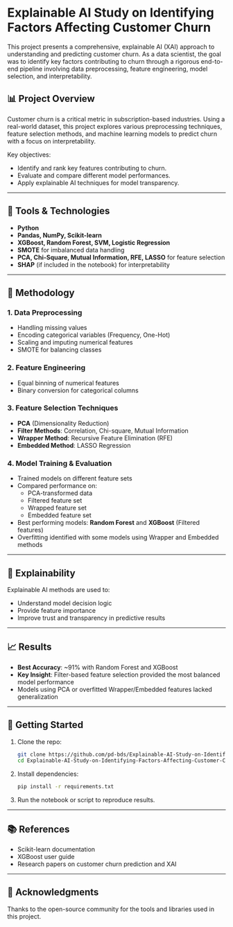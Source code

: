 # Explainable AI Study on Identifying Factors Affecting Customer Churn

This project presents a comprehensive, explainable AI (XAI) approach to understanding and predicting customer churn. As a data scientist, the goal was to identify key factors contributing to churn through a rigorous end-to-end pipeline involving data preprocessing, feature engineering, model selection, and interpretability.

## 📊 Project Overview

Customer churn is a critical metric in subscription-based industries. Using a real-world dataset, this project explores various preprocessing techniques, feature selection methods, and machine learning models to predict churn with a focus on interpretability.

Key objectives:
- Identify and rank key features contributing to churn.
- Evaluate and compare different model performances.
- Apply explainable AI techniques for model transparency.

---

## 🧰 Tools & Technologies

- **Python**
- **Pandas, NumPy, Scikit-learn**
- **XGBoost, Random Forest, SVM, Logistic Regression**
- **SMOTE** for imbalanced data handling
- **PCA, Chi-Square, Mutual Information, RFE, LASSO** for feature selection
- **SHAP** (if included in the notebook) for interpretability

---

## 🧪 Methodology

### 1. Data Preprocessing
- Handling missing values
- Encoding categorical variables (Frequency, One-Hot)
- Scaling and imputing numerical features
- SMOTE for balancing classes

### 2. Feature Engineering
- Equal binning of numerical features
- Binary conversion for categorical columns

### 3. Feature Selection Techniques
- **PCA** (Dimensionality Reduction)
- **Filter Methods**: Correlation, Chi-square, Mutual Information
- **Wrapper Method**: Recursive Feature Elimination (RFE)
- **Embedded Method**: LASSO Regression

### 4. Model Training & Evaluation
- Trained models on different feature sets
- Compared performance on:
  - PCA-transformed data
  - Filtered feature set
  - Wrapped feature set
  - Embedded feature set
- Best performing models: **Random Forest** and **XGBoost** (Filtered features)
- Overfitting identified with some models using Wrapper and Embedded methods

---

## 🧠 Explainability

Explainable AI methods are used to:
- Understand model decision logic
- Provide feature importance
- Improve trust and transparency in predictive results

---

## 📈 Results

- **Best Accuracy**: ~91% with Random Forest and XGBoost
- **Key Insight**: Filter-based feature selection provided the most balanced model performance
- Models using PCA or overfitted Wrapper/Embedded features lacked generalization

---

## 🚀 Getting Started

1. Clone the repo:
   ```bash
   git clone https://github.com/pd-bds/Explainable-AI-Study-on-Identifying-Factors-Affecting-Customer-Churn.git
   cd Explainable-AI-Study-on-Identifying-Factors-Affecting-Customer-Churn
   ```

2. Install dependencies:
   ```bash
   pip install -r requirements.txt
   ```

3. Run the notebook or script to reproduce results.

---

## 📚 References

- Scikit-learn documentation
- XGBoost user guide
- Research papers on customer churn prediction and XAI

---

## 🙌 Acknowledgments

Thanks to the open-source community for the tools and libraries used in this project.
